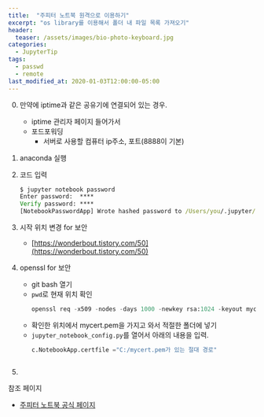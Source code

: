 ```yaml
---
title:  "주피터 노트북 원격으로 이용하기"
excerpt: "os library를 이용해서 폴더 내 파일 목록 가져오기"
header:
  teaser: /assets/images/bio-photo-keyboard.jpg
categories:
  - JupyterTip
tags:
  - passwd
  - remote
last_modified_at: 2020-01-03T12:00:00-05:00
---
```

0. 만약에 iptime과 같은 공유기에 연결되어 있는 경우.    
	- iptime 관리자 페이지 들어가서
	- 포드포워딩   
		- 서버로 사용할 컴퓨터 ip주소, 포트(8888이 기본)    
1. anaconda 실행   
2. 코드 입력   
	``` cmd
	$ jupyter notebook password
	Enter password:  ****
	Verify password: ****
	[NotebookPasswordApp] Wrote hashed password to /Users/you/.jupyter/jupyter_notebook_config.json
	```   

3.  시작 위치 변경 for 보안
	- [https://wonderbout.tistory.com/50](https://wonderbout.tistory.com/50)
4. openssl for 보안
	- git bash 열기
	- ```pwd```로 현재 위치 확인
		``` python
		openssl req -x509 -nodes -days 1000 -newkey rsa:1024 -keyout mycert.pem -out mycert.pem
		```
	-  확인한 위치에서 mycert.pem을 가지고 와서 적절한 폴더에 넣기
	- `jupyter_notebook_config.py`를 열어서 아래의 내용을 입력.   
		``` python
		c.NotebookApp.certfile ="C:/mycert.pem가 있는 절대 경로"
	```   
6. 


참조 페이지
- [주피터 노트북 공식 페이지](https://jupyter-notebook.readthedocs.io/en/stable/public_server.html)
<!--stackedit_data:
eyJoaXN0b3J5IjpbLTk0NDE3MjA3Niw0NzQ1NDUzMCwtOTQ3ND
A1OTc1LDczMDk5ODExNl19
-->